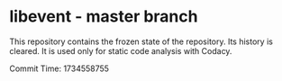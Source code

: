 # libevent - master branch

This repository contains the frozen state of the repository.
Its history is cleared. It is used only for static code
analysis with Codacy.

Commit Time: 1734558755